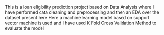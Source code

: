 This is a loan eligibility prediction project based on Data Analysis where I have performed data cleaning and preprocessing and then an EDA over the dataset present here
Here a machine learning model based on support vector machine is used and I have used K Fold Cross Validation Method to evaluate the model
